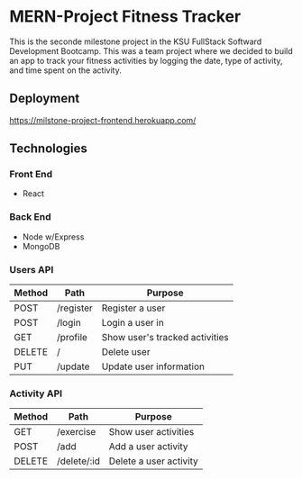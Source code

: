 # MERN-Project Fitness Tracker
This is the seconde milestone project in the KSU FullStack Softward Development Bootcamp. This was a team project where we decided to build an app to track your fitness activities by logging the date, type of activity, and time spent on the activity.

## Deployment
https://milstone-project-frontend.herokuapp.com/

## Technologies
### Front End
 - React
### Back End
 - Node w/Express
 - MongoDB

### Users API
| Method | Path                                 | Purpose                                   |
| ------ | ------------------------------------ | ----------------------------------------- |
| POST   | /register                            | Register a user                           |
| POST   | /login                               | Login a user in                           |
| GET    | /profile                             | Show user's tracked activities            |              
| DELETE | /                                    | Delete user                               |
| PUT    | /update                              | Update user information                   |

### Activity API
| Method | Path                                 | Purpose                                   |
| ------ | ------------------------------------ | ----------------------------------------- |
| GET    | /exercise                            | Show user activities                      |
| POST   | /add                                 | Add a user activity                       |          
| DELETE | /delete/:id                          | Delete a user activity                    |